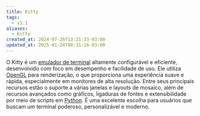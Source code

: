 ```yaml
---
title: Kitty
tags:
  - v1.1
aliases:
  - Kitty
created_at: 2024-07-26T13:21:33-03:00
updated_at: 2025-01-24T00:31:16-03:00
---
```


O Kitty é um [emulador de terminal](content/atomos/2024/07/26/Emulador_de_terminal.md) altamente configurável e eficiente, desenvolvido com foco em desempenho e facilidade de uso. Ele utiliza [OpenGL](content/atomos/2024/07/09/OpenGL.md) para renderização, o que proporciona uma experiência suave e rápida, especialmente em monitores de alta resolução. Entre seus principais recursos estão o suporte a várias janelas e layouts de mosaico, além de recursos avançados como gráficos, ligaduras de fontes e extensibilidade por meio de scripts em [Python](content/atomos/2024/07/09/Linguagem_Python.md). É uma excelente escolha para usuários que buscam um terminal poderoso, personalizável e moderno.